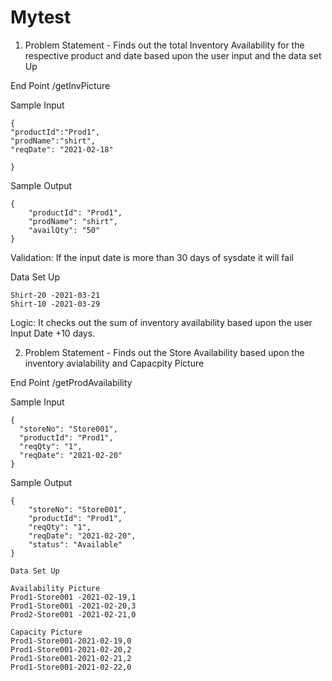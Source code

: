 # Mytest

1. Problem Statement - Finds out the total Inventory Availability for the respective product and date based upon the user input and the data set Up

End Point
/getInvPicture

Sample Input
```
{ 
"productId":"Prod1",
"prodName":"shirt", 
"reqDate": "2021-02-18"
	
}
```

Sample Output
```
{
    "productId": "Prod1",
    "prodName": "shirt",
    "availQty": "50"
}
```

Validation: If the input date is more than 30 days of sysdate it will fail

Data Set Up
```Shirt-10 -2021-03-19
Shirt-20 -2021-03-21
Shirt-10 -2021-03-29
```
Logic: It checks out the sum of inventory availability based upon the user Input Date +10 days.

2. Problem Statement - Finds out the Store Availability based upon the inventory avialability and Capacpity Picture

End Point
/getProdAvailability

Sample Input
```
{
  "storeNo": "Store001",
  "productId": "Prod1",
  "reqQty": "1",
  "reqDate": "2021-02-20"
}
```

Sample Output
```
{
    "storeNo": "Store001",
    "productId": "Prod1",
    "reqQty": "1",
    "reqDate": "2021-02-20",
    "status": "Available"
}
```

```
Data Set Up

Availability Picture
Prod1-Store001 -2021-02-19,1
Prod1-Store001 -2021-02-20,3
Prod2-Store001 -2021-02-21,0

Capacity Picture
Prod1-Store001-2021-02-19,0
Prod1-Store001-2021-02-20,2
Prod1-Store001-2021-02-21,2
Prod1-Store001-2021-02-22,0

```
